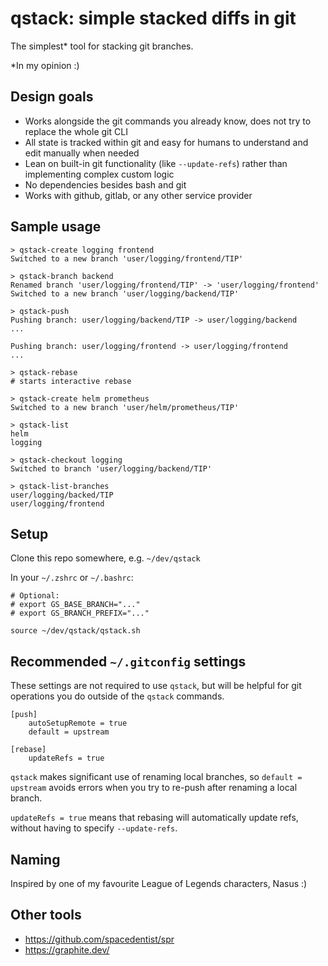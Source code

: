 # qstack: simple stacked diffs in git

The simplest* tool for stacking git branches.

*In my opinion :)

## Design goals

- Works alongside the git commands you already know, does not try to replace the whole git CLI
- All state is tracked within git and easy for humans to understand and edit manually when needed
- Lean on built-in git functionality (like `--update-refs`) rather than implementing complex custom logic
- No dependencies besides bash and git
- Works with github, gitlab, or any other service provider

## Sample usage

```
> qstack-create logging frontend
Switched to a new branch 'user/logging/frontend/TIP'

> qstack-branch backend
Renamed branch 'user/logging/frontend/TIP' -> 'user/logging/frontend'
Switched to a new branch 'user/logging/backend/TIP'

> qstack-push
Pushing branch: user/logging/backend/TIP -> user/logging/backend
...

Pushing branch: user/logging/frontend -> user/logging/frontend
...

> qstack-rebase
# starts interactive rebase

> qstack-create helm prometheus
Switched to a new branch 'user/helm/prometheus/TIP'

> qstack-list
helm
logging

> qstack-checkout logging
Switched to branch 'user/logging/backend/TIP'

> qstack-list-branches
user/logging/backed/TIP
user/logging/frontend
```

## Setup

Clone this repo somewhere, e.g. `~/dev/qstack`

In your `~/.zshrc` or `~/.bashrc`:
```
# Optional:
# export GS_BASE_BRANCH="..."
# export GS_BRANCH_PREFIX="..."

source ~/dev/qstack/qstack.sh
``` 

## Recommended `~/.gitconfig` settings

These settings are not required to use `qstack`, but will be helpful for git operations you do outside of the `qstack` commands.

```
[push]
    autoSetupRemote = true
    default = upstream

[rebase]
    updateRefs = true
```

`qstack` makes significant use of renaming local branches, so `default = upstream` avoids errors when you try to re-push after renaming a local branch.

`updateRefs = true` means that rebasing will automatically update refs, without having to specify `--update-refs`.

## Naming

Inspired by one of my favourite League of Legends characters, Nasus :)

## Other tools

- https://github.com/spacedentist/spr
- https://graphite.dev/